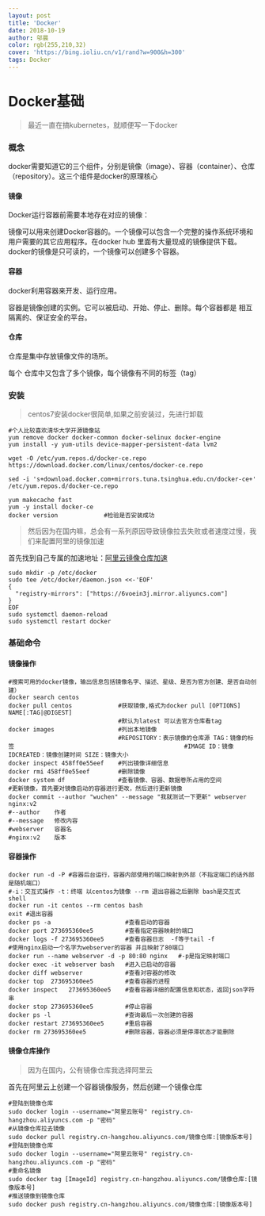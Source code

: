 ```yaml
---
layout: post
title: 'Docker'
date: 2018-10-19
author: 邬晨
color: rgb(255,210,32)
cover: 'https://bing.ioliu.cn/v1/rand?w=900&h=300'
tags: Docker
---
```


# Docker基础

> 最近一直在搞kubernetes，就顺便写一下docker

### 概念

docker需要知道它的三个组件，分别是镜像（image）、容器（container）、仓库（repository）。这三个组件是docker的原理核心

#### 镜像

Docker运行容器前需要本地存在对应的镜像：

镜像可以用来创建Docker容器的。一个镜像可以包含一个完整的操作系统环境和用户需要的其它应用程序。在docker hub 里面有大量现成的镜像提供下载。docker的镜像是只可读的，一个镜像可以创建多个容器。

#### 容器

docker利用容器来开发、运行应用。

容器是镜像创建的实例。它可以被启动、开始、停止、删除。每个容器都是 相互隔离的、保证安全的平台。

#### 仓库

仓库是集中存放镜像文件的场所。

每个 仓库中又包含了多个镜像，每个镜像有不同的标签（tag）

### 安装

> centos7安装docker很简单,如果之前安装过，先进行卸载

```shell
#个人比较喜欢清华大学开源镜像站
yum remove docker docker-common docker-selinux docker-engine
yum install -y yum-utils device-mapper-persistent-data lvm2

wget -O /etc/yum.repos.d/docker-ce.repo https://download.docker.com/linux/centos/docker-ce.repo

sed -i 's+download.docker.com+mirrors.tuna.tsinghua.edu.cn/docker-ce+' /etc/yum.repos.d/docker-ce.repo

yum makecache fast
yum -y install docker-ce
docker version             #检验是否安装成功
```

> 然后因为在国内嘛，总会有一系列原因导致镜像拉去失败或者速度过慢，我们来配置阿里的镜像加速

首先找到自己专属的加速地址：[阿里云镜像仓库加速](<https://cr.console.aliyun.com/?spm=5176.doc60750.2.3.AzdSXF#/accelerator>)

```shell
sudo mkdir -p /etc/docker
sudo tee /etc/docker/daemon.json <<-'EOF'
{
  "registry-mirrors": ["https://6voein3j.mirror.aliyuncs.com"]
}
EOF
sudo systemctl daemon-reload
sudo systemctl restart docker
```

### 基础命令

#### 镜像操作

```shell
#搜索可用的docker镜像，输出信息包括镜像名字、描述、星级、是否为官方创建、是否自动创建）
docker search centos
docker pull centos             #获取镜像,格式为docker pull [OPTIONS] NAME[:TAG|@DIGEST]
                               #默认为latest 可以去官方仓库看tag
docker images                  #列出本地镜像 
                               #REPOSITORY：表示镜像的仓库源 TAG：镜像的标签                                                #IMAGE ID：镜像 IDCREATED：镜像创建时间 SIZE：镜像大小
docker inspect 458ff0e55eef    #列出镜像详细信息
docker rmi 458ff0e55eef        #删除镜像
docker system df               #查看镜像、容器、数据卷所占用的空间
#更新镜像，首先要对镜像启动的容器进行更改，然后进行更新镜像
docker commit --author "wuchen" --message "我就测试一下更新" webserver nginx:v2
#--author    作者
#--message   修改内容
#webserver   容器名
#nginx:v2    版本
```

#### 容器操作

```shell
docker run -d -P #容器后台运行，容器内部使用的端口映射到外部（不指定端口的话外部是随机端口）
#-i：交互式操作 -t：终端 以centos为镜像 --rm 退出容器之后删除 bash是交互式shell
docker run -it centos --rm centos bash
exit #退出容器
docker ps -a                     #查看启动的容器
docker port 273695360ee5         #查看指定容器映射的端口
docker logs -f 273695360ee5      #查看容器日志  -f等于tail -f
#使用nginx启动一个名字为webserver的容器 并且映射了80端口
docker run --name webserver -d -p 80:80 nginx   #-p是指定映射端口
docker exec -it webserver bash   #进入已启动的容器
docker diff webserver            #查看对容器的修改
docker top  273695360ee5         #查看容器的进程
docker inspect   273695360ee5    #查看容器详细的配置信息和状态，返回json字符串
docker stop 273695360ee5         #停止容器
docker ps -l                     #查询最后一次创建的容器
docker restart 273695360ee5      #重启容器
docker rm 273695360ee5           #删除容器，容器必须是停滞状态才能删除
```

#### 镜像仓库操作

> 因为在国内，公有镜像仓库我选择阿里云

首先在阿里云上创建一个容器镜像服务，然后创建一个镜像仓库

```shell
#登陆到镜像仓库
sudo docker login --username="阿里云账号" registry.cn-hangzhou.aliyuncs.com -p "密码"
#从镜像仓库拉去镜像
sudo docker pull registry.cn-hangzhou.aliyuncs.com/镜像仓库:[镜像版本号]
#登陆到镜像仓库
sudo docker login --username="阿里云账号" registry.cn-hangzhou.aliyuncs.com -p "密码"
#重命名镜像
sudo docker tag [ImageId] registry.cn-hangzhou.aliyuncs.com/镜像仓库:[镜像版本号]
#推送镜像到镜像仓库
sudo docker push registry.cn-hangzhou.aliyuncs.com/镜像仓库:[镜像版本号]
```


